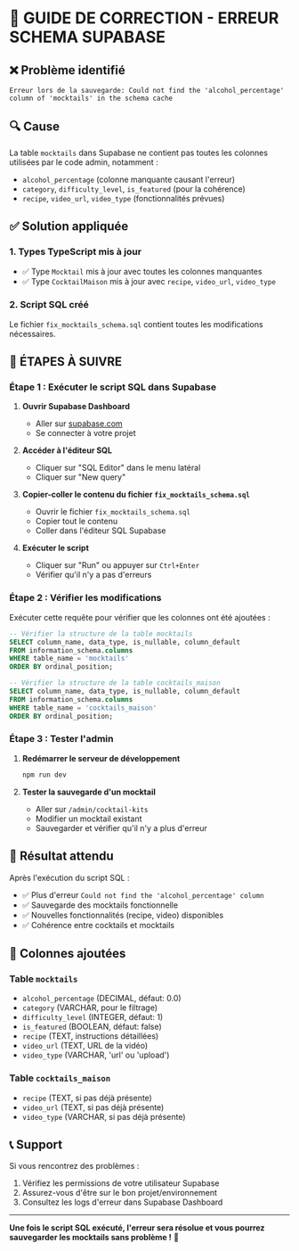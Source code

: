 # 🚨 GUIDE DE CORRECTION - ERREUR SCHEMA SUPABASE

## ❌ **Problème identifié**
```
Erreur lors de la sauvegarde: Could not find the 'alcohol_percentage' column of 'mocktails' in the schema cache
```

## 🔍 **Cause**
La table `mocktails` dans Supabase ne contient pas toutes les colonnes utilisées par le code admin, notamment :
- `alcohol_percentage` (colonne manquante causant l'erreur)
- `category`, `difficulty_level`, `is_featured` (pour la cohérence)
- `recipe`, `video_url`, `video_type` (fonctionnalités prévues)

## ✅ **Solution appliquée**

### 1. **Types TypeScript mis à jour**
- ✅ Type `Mocktail` mis à jour avec toutes les colonnes manquantes
- ✅ Type `CocktailMaison` mis à jour avec `recipe`, `video_url`, `video_type`

### 2. **Script SQL créé**
Le fichier `fix_mocktails_schema.sql` contient toutes les modifications nécessaires.

## 🚀 **ÉTAPES À SUIVRE**

### **Étape 1 : Exécuter le script SQL dans Supabase**

1. **Ouvrir Supabase Dashboard**
   - Aller sur [supabase.com](https://supabase.com)
   - Se connecter à votre projet

2. **Accéder à l'éditeur SQL**
   - Cliquer sur "SQL Editor" dans le menu latéral
   - Cliquer sur "New query"

3. **Copier-coller le contenu du fichier `fix_mocktails_schema.sql`**
   - Ouvrir le fichier `fix_mocktails_schema.sql`
   - Copier tout le contenu
   - Coller dans l'éditeur SQL Supabase

4. **Exécuter le script**
   - Cliquer sur "Run" ou appuyer sur `Ctrl+Enter`
   - Vérifier qu'il n'y a pas d'erreurs

### **Étape 2 : Vérifier les modifications**

Exécuter cette requête pour vérifier que les colonnes ont été ajoutées :

```sql
-- Vérifier la structure de la table mocktails
SELECT column_name, data_type, is_nullable, column_default
FROM information_schema.columns 
WHERE table_name = 'mocktails' 
ORDER BY ordinal_position;

-- Vérifier la structure de la table cocktails_maison
SELECT column_name, data_type, is_nullable, column_default
FROM information_schema.columns 
WHERE table_name = 'cocktails_maison' 
ORDER BY ordinal_position;
```

### **Étape 3 : Tester l'admin**

1. **Redémarrer le serveur de développement**
   ```bash
   npm run dev
   ```

2. **Tester la sauvegarde d'un mocktail**
   - Aller sur `/admin/cocktail-kits`
   - Modifier un mocktail existant
   - Sauvegarder et vérifier qu'il n'y a plus d'erreur

## 🎯 **Résultat attendu**

Après l'exécution du script SQL :
- ✅ Plus d'erreur `Could not find the 'alcohol_percentage' column`
- ✅ Sauvegarde des mocktails fonctionnelle
- ✅ Nouvelles fonctionnalités (recipe, video) disponibles
- ✅ Cohérence entre cocktails et mocktails

## 🔧 **Colonnes ajoutées**

### **Table `mocktails`**
- `alcohol_percentage` (DECIMAL, défaut: 0.0)
- `category` (VARCHAR, pour le filtrage)
- `difficulty_level` (INTEGER, défaut: 1)
- `is_featured` (BOOLEAN, défaut: false)
- `recipe` (TEXT, instructions détaillées)
- `video_url` (TEXT, URL de la vidéo)
- `video_type` (VARCHAR, 'url' ou 'upload')

### **Table `cocktails_maison`**
- `recipe` (TEXT, si pas déjà présente)
- `video_url` (TEXT, si pas déjà présente)
- `video_type` (VARCHAR, si pas déjà présente)

## 📞 **Support**

Si vous rencontrez des problèmes :
1. Vérifiez les permissions de votre utilisateur Supabase
2. Assurez-vous d'être sur le bon projet/environnement
3. Consultez les logs d'erreur dans Supabase Dashboard

---

**Une fois le script SQL exécuté, l'erreur sera résolue et vous pourrez sauvegarder les mocktails sans problème !** 🎉
